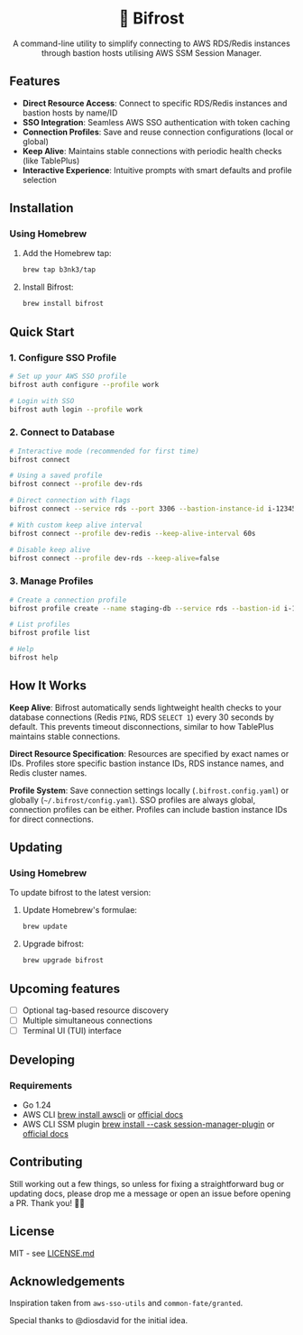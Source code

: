 <div align="center">
<h1>🌈 Bifrost </h1>
A command-line utility to simplify connecting to AWS RDS/Redis instances through bastion hosts utilising AWS SSM Session Manager.
</div>

## Features

- **Direct Resource Access**: Connect to specific RDS/Redis instances and bastion hosts by name/ID
- **SSO Integration**: Seamless AWS SSO authentication with token caching
- **Connection Profiles**: Save and reuse connection configurations (local or global)
- **Keep Alive**: Maintains stable connections with periodic health checks (like TablePlus)
- **Interactive Experience**: Intuitive prompts with smart defaults and profile selection

## Installation

### Using Homebrew

1. Add the Homebrew tap:
   ```bash
   brew tap b3nk3/tap
   ```

2. Install Bifrost:
   ```bash
   brew install bifrost
   ```

## Quick Start

### 1. Configure SSO Profile
```bash
# Set up your AWS SSO profile
bifrost auth configure --profile work

# Login with SSO
bifrost auth login --profile work
```

### 2. Connect to Database
```bash
# Interactive mode (recommended for first time)
bifrost connect

# Using a saved profile
bifrost connect --profile dev-rds

# Direct connection with flags
bifrost connect --service rds --port 3306 --bastion-instance-id i-1234567890abcdef0

# With custom keep alive interval
bifrost connect --profile dev-redis --keep-alive-interval 60s

# Disable keep alive
bifrost connect --profile dev-rds --keep-alive=false
```

### 3. Manage Profiles
```bash
# Create a connection profile
bifrost profile create --name staging-db --service rds --bastion-id i-1234567890abcdef0

# List profiles
bifrost profile list

# Help
bifrost help
```

## How It Works

**Keep Alive**: Bifrost automatically sends lightweight health checks to your database connections (Redis `PING`, RDS `SELECT 1`) every 30 seconds by default. This prevents timeout disconnections, similar to how TablePlus maintains stable connections.

**Direct Resource Specification**: Resources are specified by exact names or IDs. Profiles store specific bastion instance IDs, RDS instance names, and Redis cluster names.

**Profile System**: Save connection settings locally (`.bifrost.config.yaml`) or globally (`~/.bifrost/config.yaml`). SSO profiles are always global, connection profiles can be either. Profiles can include bastion instance IDs for direct connections.
## Updating
### Using Homebrew

To update bifrost to the latest version:

1. Update Homebrew's formulae:
   ```bash
   brew update
   ```

2. Upgrade bifrost:
   ```bash
   brew upgrade bifrost
   ```


## Upcoming features

- [ ] Optional tag-based resource discovery
- [ ] Multiple simultaneous connections
- [ ] Terminal UI (TUI) interface

## Developing
### Requirements

- Go 1.24
- AWS CLI [brew install awscli](https://formulae.brew.sh/formula/awscli) or [official docs](https://docs.aws.amazon.com/cli/latest/userguide/getting-started-install.html)
- AWS CLI SSM plugin [brew install --cask session-manager-plugin](https://formulae.brew.sh/cask/session-manager-plugin#default) or [official docs](https://docs.aws.amazon.com/systems-manager/latest/userguide/session-manager-working-with-install-plugin.html)


## Contributing

Still working out a few things, so unless for fixing a straightforward bug or updating docs, please drop me a message or open an issue before opening a PR. Thank you! 🙏🏻

## License

MIT - see [LICENSE.md](LICENSE.md)

## Acknowledgements

Inspiration taken from `aws-sso-utils` and `common-fate/granted`.

Special thanks to @diosdavid for the initial idea.